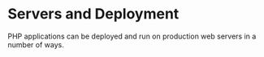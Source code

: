 # Servers and Deployment 
PHP applications can be deployed and run on production web servers in a number of ways.

